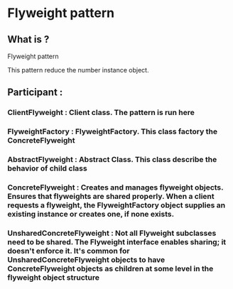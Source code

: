 # Flyweight pattern

## What is ?
Flyweight pattern

This pattern reduce the number instance object.

## Participant :
### ClientFlyweight           : Client class. The pattern is run here
### FlyweightFactory          : FlyweightFactory. This class factory the ConcreteFlyweight
### AbstractFlyweight         : Abstract Class. This class describe the behavior of child class
### ConcreteFlyweight         : Creates and manages flyweight objects. Ensures that flyweights are shared properly. When a client requests a flyweight,                                                   								the FlyweightFactory object supplies an existing instance or creates one, if none exists. 
### UnsharedConcreteFlyweight : Not all Flyweight subclasses need to be shared. The Flyweight interface enables sharing; it doesn't enforce it. 	             								It's common for UnsharedConcreteFlyweight objects to have ConcreteFlyweight objects as children at some level in the flyweight 								object structure
